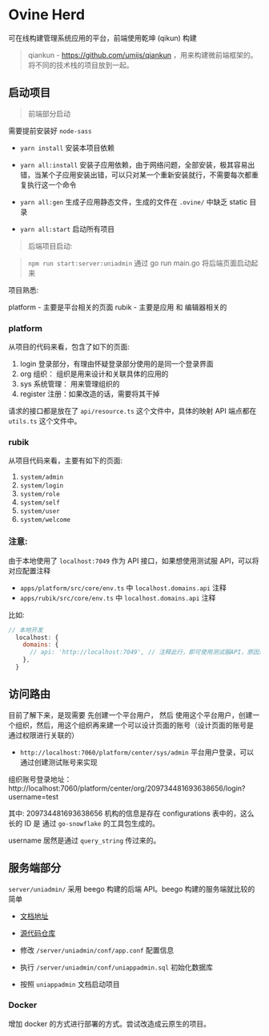 # Ovine Herd

可在线构建管理系统应用的平台，前端使用乾坤 (qikun) 构建

> qiankun - https://github.com/umijs/qiankun ，用来构建微前端框架的。将不同的技术栈的项目放到一起。

## 启动项目

> 前端部分启动

需要提前安装好 `node-sass`

- `yarn install` 安装本项目依赖
- `yarn all:install` 安装子应用依赖，由于网络问题，全部安装，极其容易出错，当某个子应用安装出错，可以只对某一个重新安装就行，不需要每次都重复执行这一个命令

- `yarn all:gen` 生成子应用静态文件，生成的文件在 `.ovine/` 中缺乏 static 目录
- `yarn all:start` 启动所有项目

> 后端项目启动:

> `npm run start:server:uniadmin` 通过 go run main.go 将后端页面启动起来

项目熟悉:

platform - 主要是平台相关的页面
rubik - 主要是应用 和 编辑器相关的

### platform

从项目的代码来看，包含了如下的页面:

1. login 登录部分，有理由怀疑登录部分使用的是同一个登录界面
2. org 组织： 组织是用来设计和关联具体的应用的
3. sys 系统管理： 用来管理组织的
4. register 注册：如果改造的话，需要将其干掉

请求的接口都是放在了 `api/resource.ts` 这个文件中，具体的映射 API 端点都在 `utils.ts` 这个文件中。

### rubik

从项目代码来看，主要有如下的页面:

1. `system/admin`
2. `system/login`
3. `system/role`
4. `system/self`
5. `system/user`
6. `system/welcome`

### 注意:

由于本地使用了 `localhost:7049` 作为 API 接口，如果想使用测试服 API，可以将对应配置注释

- `apps/platform/src/core/env.ts` 中 `localhost.domains.api` 注释
- `apps/rubik/src/core/env.ts` 中 `localhost.domains.api` 注释

比如:

```javascript
// 本地开发
  localhost: {
    domains: {
      // api: 'http://localhost:7049', // 注释此行，即可使用测试服API，原因是默认就是测试服务器的 API
    },
  }
```

## 访问路由

目前了解下来，是现需要 先创建一个平台用户， 然后 使用这个平台用户，创建一个组织，然后，用这个组织再来建一个可以设计页面的账号（设计页面的账号是 通过权限进行关联的）

- `http://localhost:7060/platform/center/sys/admin` 平台用户登录，可以通过创建测试账号来实现

组织账号登录地址： http://localhost:7060/platform/center/org/209734481693638656/login?username=test

其中: 209734481693638656 机构的信息是存在 configurations 表中的，这么长的 ID 是 通过 `go-snowflake` 的工具包生成的。

username 居然是通过 `query_string` 传过来的。

## 服务端部分

`server/uniadmin/` 采用 beego 构建的后端 API。beego 构建的服务端就比较的简单

- [文档地址](http://doc.uniappadmin.cn/docs/baser_service/explain)
- [源代码仓库](https://gitee.com/uniappadmin/uniappadmin)

- 修改 `/server/uniadmin/conf/app.conf` 配置信息
- 执行 `/server/uniadmin/conf/uniappadmin.sql` 初始化数据库
- 按照 `uniappadmin` 文档启动项目

### Docker

增加 docker 的方式进行部署的方式。尝试改造成云原生的项目。
